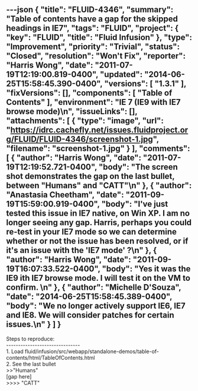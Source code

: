 ---json
{
  "title": "FLUID-4346",
  "summary": "Table of contents have a gap for the skipped headings in IE7",
  "tags": "FLUID",
  "project": {
    "key": "FLUID",
    "title": "Fluid Infusion"
  },
  "type": "Improvement",
  "priority": "Trivial",
  "status": "Closed",
  "resolution": "Won't Fix",
  "reporter": "Harris Wong",
  "date": "2011-07-19T12:19:00.819-0400",
  "updated": "2014-06-25T15:58:45.390-0400",
  "versions": [
    "1.3.1"
  ],
  "fixVersions": [],
  "components": [
    "Table of Contents"
  ],
  "environment": "IE 7 (IE9 with IE7 browse mode)\n",
  "issueLinks": [],
  "attachments": [
    {
      "type": "image",
      "url": "https://idrc.cachefly.net/issues.fluidproject.org/FLUID/FLUID-4346/screenshot-1.jpg",
      "filename": "screenshot-1.jpg"
    }
  ],
  "comments": [
    {
      "author": "Harris Wong",
      "date": "2011-07-19T12:19:52.721-0400",
      "body": "The screen shot demonstrates the gap on the last bullet, between \"Humans\" and \"CATT\"\n"
    },
    {
      "author": "Anastasia Cheetham",
      "date": "2011-09-19T15:59:00.919-0400",
      "body": "I've just tested this issue in IE7 native, on Win XP. I am no longer seeing any gap. Harris, perhaps you could re-test in your IE7 mode so we can determine whether or not the issue has been resolved, or if it's an issue with the 'IE7 mode' ?\n"
    },
    {
      "author": "Harris Wong",
      "date": "2011-09-19T16:07:33.522-0400",
      "body": "Yes it was the IE9 ith IE7 browse mode.  I will test it on the VM to confirm. &#x20;\n"
    },
    {
      "author": "Michelle D'Souza",
      "date": "2014-06-25T15:58:45.389-0400",
      "body": "We no longer actively support IE6, IE7 and IE8. We will consider patches for certain issues.\n"
    }
  ]
}
---
Steps to reproduce:\
\-------------------------------\
1\. Load fluid/infusion/src/webapp/standalone-demos/table-of-contents/html/TableOfContents.html\
2\. See the last bullet \
\>>"Humans" \
\[gap here]\
\>>>> "CATT"

        